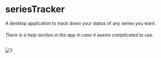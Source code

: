 # seriesTracker
A desktop application to track down your status of any series you want. 

###### There is a help section in the app in case it seems complicated to use.

![1](https://user-images.githubusercontent.com/32599085/78500187-dbb5a580-775d-11ea-8467-28d9868d4217.png)
